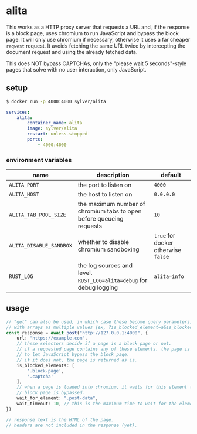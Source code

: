 # alita

This works as a HTTP proxy server that requests a URL and, if the response is a block page, uses chromium to run JavaScript and bypass the block page.
It will only use chromium if necessary, otherwise it uses a far cheaper `reqwest` request.
It avoids fetching the same URL twice by intercepting the document request and using the already fetched data.

This does NOT bypass CAPTCHAs, only the "please wait 5 seconds"-style pages that solve with no user interaction, only JavaScript.

## setup

```bash
$ docker run -p 4000:4000 sylver/alita
```

```yml
services:
    alita:
        container_name: alita
        image: sylver/alita
        restart: unless-stopped
        ports:
            - 4000:4000
```

### environment variables

| name                    | description                                                          | default                             |
| ----------------------- | -------------------------------------------------------------------- | ----------------------------------- |
| `ALITA_PORT`            | the port to listen on                                                | `4000`                              |
| `ALITA_HOST`            | the host to listen on                                                | `0.0.0.0`                           |
| `ALITA_TAB_POOL_SIZE`   | the maximum number of chromium tabs to open before queueing requests | `10`                                |
| `ALITA_DISABLE_SANDBOX` | whether to disable chromium sandboxing                               | `true` for docker otherwise `false` |
| `RUST_LOG`              | the log sources and level. `RUST_LOG=alita=debug` for debug logging  | `alita=info`                        |

## usage

```ts
// "get" can also be used, in which case these become query parameters, 
// with arrays as multiple values (ex, ?is_blocked_element=a&is_blocked_element=b)
const response = await post("http://127.0.0.1:4000", {
    url: "https://example.com",
    // these selectors decide if a page is a block page or not.
    // if a requested page contains any of these elements, the page is loaded into chromium
    // to let JavaScript bypass the block page.
    // if it does not, the page is returned as is.
    is_blocked_elements: [
        '.block-page',
        '.captcha'
    ],
    // when a page is loaded into chromium, it waits for this element to appear before assuming the
    // block page is bypassed.
    wait_for_element: ".post-data",
    wait_timeout: 10, // this is the maximum time to wait for the element to appear
})

// response text is the HTML of the page.
// headers are not included in the response (yet).
```